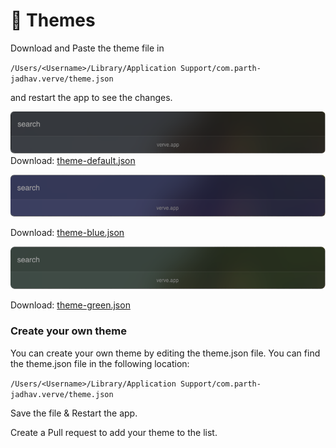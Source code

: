 # 🎨 Themes

Download and Paste the theme file in

`/Users/<Username>/Library/Application Support/com.parth-jadhav.verve/theme.json`

and restart the app to see the changes.

![Verve Dark Theme](./themes/theme-default/theme-default.png)
Download: [theme-default.json](./themes/theme-default/theme.json)

![Verve Blue Theme](./themes/theme-blue/theme-blue.png)

Download: [theme-blue.json](./themes/theme-blue/theme.json)

![Verve Dracula Theme](./themes/theme-green/theme-green.png)

Download: [theme-green.json](./themes/theme-green/theme.json)

### Create your own theme

You can create your own theme by editing the theme.json file. You can find the theme.json file in the following location:

`/Users/<Username>/Library/Application Support/com.parth-jadhav.verve/theme.json`

Save the file & Restart the app.

Create a Pull request to add your theme to the list.
